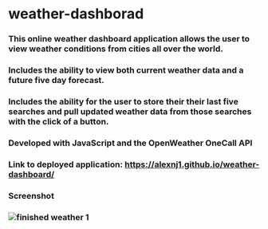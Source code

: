 # weather-dashborad

### This online weather dashboard application allows the user to view weather conditions from cities all over the world.
### Includes the ability to view both current weather data and a future five day forecast.
### Includes the ability for the user to store their their last five searches and pull updated weather data from those searches with the click of a button.

### Developed with JavaScript and the OpenWeather OneCall API

### Link to deployed application: https://alexnj1.github.io/weather-dashboard/

### Screenshot

### ![finished weather 1](https://user-images.githubusercontent.com/93218601/152044910-8e4229a2-5547-4ea8-bc2c-7116731f2da8.png)
